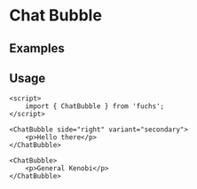 <script>
	import Example from './Example.svelte';
</script>

# Chat Bubble

## Examples

<Example />

## Usage

```svelte
<script>
	import { ChatBubble } from 'fuchs';
</script>

<ChatBubble side="right" variant="secondary">
	<p>Hello there</p>
</ChatBubble>

<ChatBubble>
	<p>General Kenobi</p>
</ChatBubble>
```
